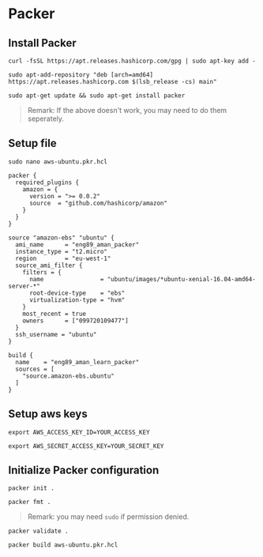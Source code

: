 # Packer

## Install Packer
```terminal
curl -fsSL https://apt.releases.hashicorp.com/gpg | sudo apt-key add -
```
```terminal
sudo apt-add-repository "deb [arch=amd64] https://apt.releases.hashicorp.com $(lsb_release -cs) main"
```
```terminal
sudo apt-get update && sudo apt-get install packer
```
> Remark: If the above doesn't work, you may need to do them seperately.

## Setup file
```
sudo nano aws-ubuntu.pkr.hcl
```
```
packer {
  required_plugins {
    amazon = {
      version = ">= 0.0.2"
      source  = "github.com/hashicorp/amazon"
    }
  }
}

source "amazon-ebs" "ubuntu" {
  ami_name      = "eng89_aman_packer"
  instance_type = "t2.micro"
  region        = "eu-west-1"
  source_ami_filter {
    filters = {
      name                = "ubuntu/images/*ubuntu-xenial-16.04-amd64-server-*"
      root-device-type    = "ebs"
      virtualization-type = "hvm"
    }
    most_recent = true
    owners      = ["099720109477"]
  }
  ssh_username = "ubuntu"
}

build {
  name    = "eng89_aman_learn_packer"
  sources = [
    "source.amazon-ebs.ubuntu"
  ]
}
```

## Setup aws keys
```
export AWS_ACCESS_KEY_ID=YOUR_ACCESS_KEY
```
```
export AWS_SECRET_ACCESS_KEY=YOUR_SECRET_KEY
```

## Initialize Packer configuration
```
packer init .
```
```
packer fmt .
```
> Remark: you may need `sudo` if permission denied.
```
packer validate .
```
```
packer build aws-ubuntu.pkr.hcl
```